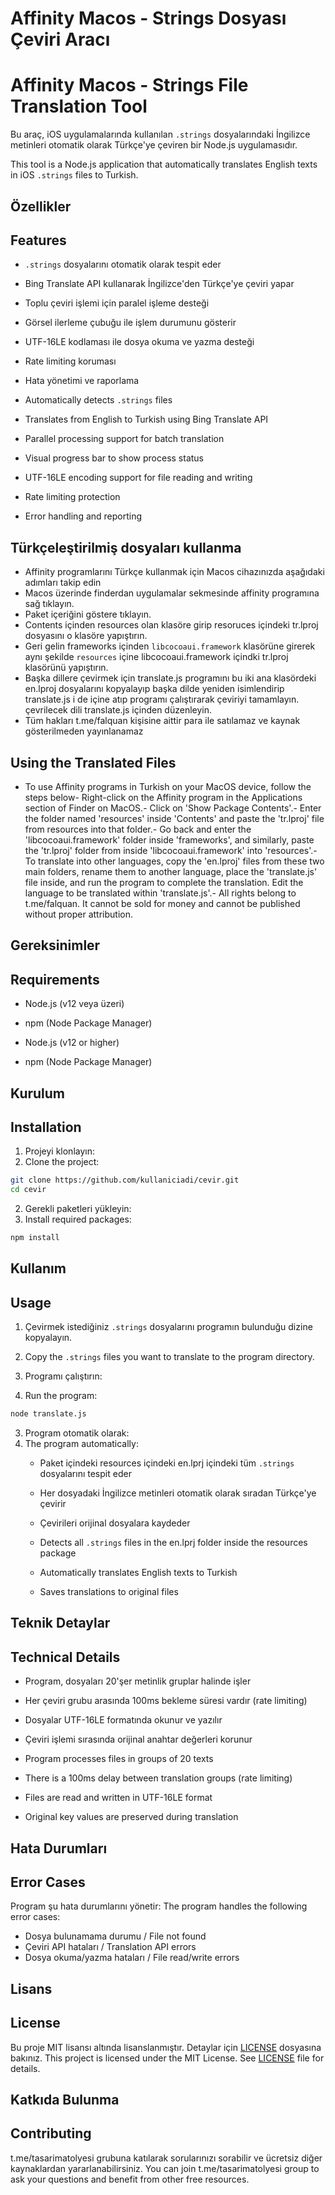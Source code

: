 # Affinity Macos - Strings Dosyası Çeviri Aracı
# Affinity Macos - Strings File Translation Tool

Bu araç, iOS uygulamalarında kullanılan `.strings` dosyalarındaki İngilizce metinleri otomatik olarak Türkçe'ye çeviren bir Node.js uygulamasıdır.

This tool is a Node.js application that automatically translates English texts in iOS `.strings` files to Turkish.

## Özellikler
## Features

- `.strings` dosyalarını otomatik olarak tespit eder
- Bing Translate API kullanarak İngilizce'den Türkçe'ye çeviri yapar
- Toplu çeviri işlemi için paralel işleme desteği
- Görsel ilerleme çubuğu ile işlem durumunu gösterir
- UTF-16LE kodlaması ile dosya okuma ve yazma desteği
- Rate limiting koruması
- Hata yönetimi ve raporlama

- Automatically detects `.strings` files
- Translates from English to Turkish using Bing Translate API
- Parallel processing support for batch translation
- Visual progress bar to show process status
- UTF-16LE encoding support for file reading and writing
- Rate limiting protection
- Error handling and reporting

## Türkçeleştirilmiş dosyaları kullanma

- Affinity programlarını Türkçe kullanmak için Macos cihazınızda aşağıdaki adımları takip edin
- Macos üzerinde finderdan uygulamalar sekmesinde affinity programına sağ tıklayın.
- Paket içeriğini göstere tıklayın.
- Contents içinden resources olan klasöre girip resoruces içindeki tr.lproj dosyasını o klasöre yapıştırın.
- Geri gelin frameworks içinden `libcocoaui.framework` klasörüne girerek aynı şekilde `resources` içine libcocoaui.framework içindki tr.lproj klasörünü yapıştırın.
- Başka dillere çevirmek için translate.js programını bu iki ana klasördeki en.lproj dosyalarını kopyalayıp başka dilde yeniden isimlendirip translate.js i de içine atıp programı çalıştırarak çeviriyi tamamlayın. çevrilecek dili translate.js içinden düzenleyin.
- Tüm hakları t.me/falquan kişisine aittir para ile satılamaz ve kaynak gösterilmeden yayınlanamaz

## Using the Translated Files

- To use Affinity programs in Turkish on your MacOS device, follow the steps below- Right-click on the Affinity program in the Applications section of Finder on MacOS.- Click on 'Show Package Contents'.- Enter the folder named 'resources' inside 'Contents' and paste the 'tr.lproj' file from resources into that folder.- Go back and enter the 'libcocoaui.framework' folder inside 'frameworks', and similarly, paste the 'tr.lproj' folder from inside 'libcocoaui.framework' into 'resources'.- To translate into other languages, copy the 'en.lproj' files from these two main folders, rename them to another language, place the 'translate.js' file inside, and run the program to complete the translation. Edit the language to be translated within 'translate.js'.- All rights belong to t.me/falquan. It cannot be sold for money and cannot be published without proper attribution.

## Gereksinimler
## Requirements

- Node.js (v12 veya üzeri)
- npm (Node Package Manager)

- Node.js (v12 or higher)
- npm (Node Package Manager)

## Kurulum
## Installation

1. Projeyi klonlayın:
1. Clone the project:
```bash
git clone https://github.com/kullaniciadi/cevir.git
cd cevir
```

2. Gerekli paketleri yükleyin:
2. Install required packages:
```bash
npm install
```

## Kullanım
## Usage

1. Çevirmek istediğiniz `.strings` dosyalarını programın bulunduğu dizine kopyalayın.
1. Copy the `.strings` files you want to translate to the program directory.

2. Programı çalıştırın:
2. Run the program:
```bash
node translate.js
```

3. Program otomatik olarak:
3. The program automatically:
   - Paket içindeki resources içindeki en.lprj içindeki tüm `.strings` dosyalarını tespit eder
   - Her dosyadaki İngilizce metinleri otomatik olarak sıradan Türkçe'ye çevirir
   - Çevirileri orijinal dosyalara kaydeder

   - Detects all `.strings` files in the en.lprj folder inside the resources package
   - Automatically translates English texts to Turkish
   - Saves translations to original files

## Teknik Detaylar
## Technical Details

- Program, dosyaları 20'şer metinlik gruplar halinde işler
- Her çeviri grubu arasında 100ms bekleme süresi vardır (rate limiting)
- Dosyalar UTF-16LE formatında okunur ve yazılır
- Çeviri işlemi sırasında orijinal anahtar değerleri korunur

- Program processes files in groups of 20 texts
- There is a 100ms delay between translation groups (rate limiting)
- Files are read and written in UTF-16LE format
- Original key values are preserved during translation

## Hata Durumları
## Error Cases

Program şu hata durumlarını yönetir:
The program handles the following error cases:
- Dosya bulunamama durumu / File not found
- Çeviri API hataları / Translation API errors
- Dosya okuma/yazma hataları / File read/write errors

## Lisans
## License

Bu proje MIT lisansı altında lisanslanmıştır. Detaylar için [LICENSE](LICENSE) dosyasına bakınız.
This project is licensed under the MIT License. See [LICENSE](LICENSE) file for details.

## Katkıda Bulunma
## Contributing

t.me/tasarimatolyesi grubuna katılarak sorularınızı sorabilir ve ücretsiz diğer kaynaklardan yararlanabilirsiniz.
You can join t.me/tasarimatolyesi group to ask your questions and benefit from other free resources.